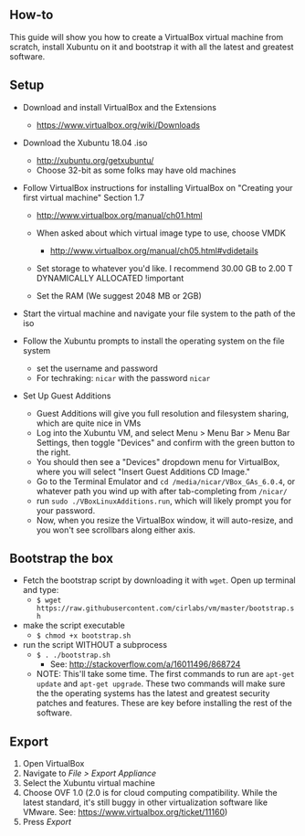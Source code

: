 How-to
------
This guide will show you how to create a VirtualBox virtual machine from scratch, install Xubuntu on it and bootstrap it with all the latest and greatest software.

## Setup
- Download and install VirtualBox and the Extensions
    - https://www.virtualbox.org/wiki/Downloads

- Download the Xubuntu 18.04 .iso
    - http://xubuntu.org/getxubuntu/
    - Choose 32-bit as some folks may have old machines

- Follow VirtualBox instructions for installing VirtualBox on "Creating your first virtual machine" Section 1.7
    - http://www.virtualbox.org/manual/ch01.html
    - When asked about which virtual image type to use, choose VMDK
        - http://www.virtualbox.org/manual/ch05.html#vdidetails
    - Set storage to whatever you'd like. I recommend 30.00 GB to 2.00 T DYNAMICALLY ALLOCATED !important

    - Set the RAM (We suggest 2048 MB or 2GB)


- Start the virtual machine and navigate your file system to the path of the iso

- Follow the Xubuntu prompts to install the operating system on the file system
    - set the username and password
    - For techraking: `nicar` with the password `nicar`

- Set Up Guest Additions
    - Guest Additions will give you full resolution and filesystem sharing, which are quite nice in VMs
    - Log into the Xubuntu VM, and select Menu > Menu Bar > Menu Bar Settings, then toggle "Devices" and confirm with the green button to the right.
    - You should then see a "Devices" dropdown menu for VirtualBox, where you will select "Insert Guest Additions CD Image."
    - Go to the Terminal Emulator and `cd /media/nicar/VBox_GAs_6.0.4`, or whatever path you wind up with after tab-completing from `/nicar/`
    - run `sudo ./VBoxLinuxAdditions.run`, which will likely prompt you for your password.
    - Now, when you resize the VirtualBox window, it will auto-resize, and you won't see scrollbars along either axis.

## Bootstrap the box
- Fetch the bootstrap script by downloading it with `wget`. Open up terminal and type:
    - `$ wget https://raw.githubusercontent.com/cirlabs/vm/master/bootstrap.sh`
- make the script executable
    - `$ chmod +x bootstrap.sh`
- run the script WITHOUT a subprocess
    - `$ . ./bootstrap.sh`
        - See: http://stackoverflow.com/a/16011496/868724
    - NOTE: This'll take some time. The first commands to run are `apt-get update` and `apt-get upgrade`. These two commands will make sure the the operating systems has the latest and greatest security patches and features. These are key before installing the rest of the software.

## Export
1. Open VirtualBox
2. Navigate to *File > Export Appliance*
3. Select the Xubuntu virtual machine
4. Choose OVF 1.0 (2.0 is for cloud computing compatibility. While the latest standard, it's still buggy in other virtualization software like VMware. See: https://www.virtualbox.org/ticket/11160)
5. Press *Export*
